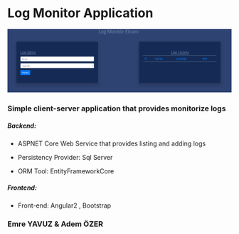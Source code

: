 # Log Monitor Application

![img](resim.png)


### Simple client-server application that provides monitorize logs



##### Backend:

  - ASPNET Core Web Service that provides listing and adding logs
  
  - Persistency Provider: Sql Server
  
  - ORM Tool: EntityFrameworkCore
  



##### Frontend:

  - Front-end: Angular2 , Bootstrap




### Emre YAVUZ & Adem ÖZER
